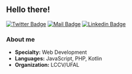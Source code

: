 ## Hello there!
[![Twitter Badge](https://img.shields.io/badge/-Kevin_Washington-1ca0f1?style=flat-square&logo=twitter&logoColor=white&link=https://twitter.com/kevinwsbr)](https://twitter.com/kevinwsbr) [![Mail Badge](https://img.shields.io/badge/-kevin@kevinws.com-orange?style=flat-square&logo=Gmail&logoColor=white&link=mailto:kevin@kevinws.com)](mailto:kevin@kevinws.com) [![Linkedin Badge](https://img.shields.io/badge/-Kevin_Washington-blue?style=flat-square&logo=Linkedin&logoColor=white&link=https://www.linkedin.com/in/kevinwsbr//)](https://www.linkedin.com/in/kevinwsbr/)

### About me

-  **Specialty:** Web Development
-  **Languages:** JavaScript, PHP, Kotlin
-  **Organization:** LCCV/UFAL
